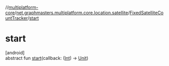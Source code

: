 //[multiplatform-core](../../../index.md)/[net.graphmasters.multiplatform.core.location.satellite](../index.md)/[FixedSatelliteCountTracker](index.md)/[start](start.md)

# start

[android]\
abstract fun [start](start.md)(callback: ([Int](https://kotlinlang.org/api/latest/jvm/stdlib/kotlin/-int/index.html)) -&gt; [Unit](https://kotlinlang.org/api/latest/jvm/stdlib/kotlin/-unit/index.html))
